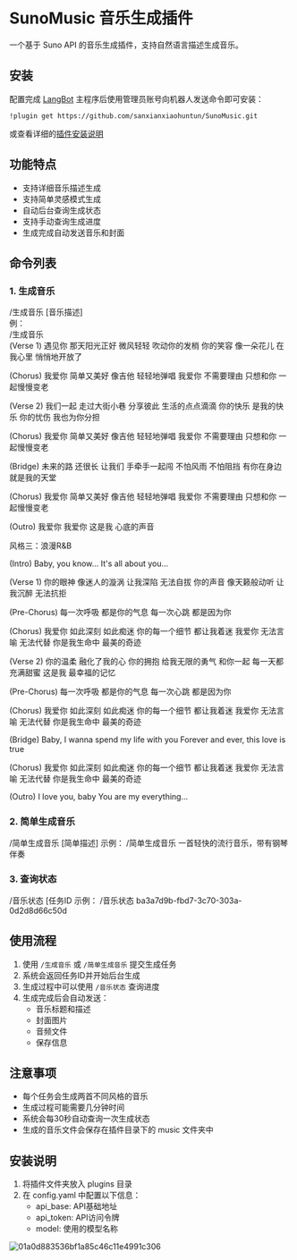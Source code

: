 # SunoMusic 音乐生成插件

<!--
## 插件开发者详阅

### 开始

此仓库是 LangBot 插件模板，您可以直接在 GitHub 仓库中点击右上角的 "Use this template" 以创建你的插件。  
接下来按照以下步骤修改模板代码：

#### 修改模板代码

- 修改此文档顶部插件名称信息
- 将此文档下方的`<插件发布仓库地址>`改为你的插件在 GitHub· 上的地址
- 补充下方的`使用`章节内容
- 修改`main.py`中的`@register`中的插件 名称、描述、版本、作者 等信息
- 修改`main.py`中的`MyPlugin`类名为你的插件类名
- 将插件所需依赖库写到`requirements.txt`中
- 根据[插件开发教程](https://docs.langbot.app/plugin/dev/tutor.html)编写插件代码
- 删除 README.md 中的注释内容


#### 发布插件

推荐将插件上传到 GitHub 代码仓库，以便用户通过下方方式安装。   
欢迎[提issue](https://github.com/RockChinQ/LangBot/issues/new?assignees=&labels=%E7%8B%AC%E7%AB%8B%E6%8F%92%E4%BB%B6&projects=&template=submit-plugin.yml&title=%5BPlugin%5D%3A+%E8%AF%B7%E6%B1%82%E7%99%BB%E8%AE%B0%E6%96%B0%E6%8F%92%E4%BB%B6)，将您的插件提交到[插件列表](https://github.com/stars/RockChinQ/lists/qchatgpt-%E6%8F%92%E4%BB%B6)

下方是给用户看的内容，按需修改
-->
一个基于 Suno API 的音乐生成插件，支持自然语言描述生成音乐。

## 安装

配置完成 [LangBot](https://github.com/RockChinQ/LangBot) 主程序后使用管理员账号向机器人发送命令即可安装：

```
!plugin get https://github.com/sanxianxiaohuntun/SunoMusic.git
```
或查看详细的[插件安装说明](https://docs.langbot.app/plugin/plugin-intro.html#%E6%8F%92%E4%BB%B6%E7%94%A8%E6%B3%95)


## 功能特点

- 支持详细音乐描述生成
- 支持简单灵感模式生成
- 自动后台查询生成状态
- 支持手动查询生成进度
- 生成完成自动发送音乐和封面

## 命令列表

### 1. 生成音乐
/生成音乐 [音乐描述]<br>
例：<br>
/生成音乐 <br>
(Verse 1)
遇见你 那天阳光正好
微风轻轻 吹动你的发梢
你的笑容 像一朵花儿
在我心里 悄悄地开放了

(Chorus)
我爱你 简单又美好
像吉他 轻轻地弹唱
我爱你 不需要理由
只想和你 一起慢慢变老

(Verse 2)
我们一起 走过大街小巷
分享彼此 生活的点点滴滴
你的快乐 是我的快乐
你的忧伤 我也为你分担

(Chorus)
我爱你 简单又美好
像吉他 轻轻地弹唱
我爱你 不需要理由
只想和你 一起慢慢变老

(Bridge)
未来的路 还很长
让我们 手牵手一起闯
不怕风雨 不怕阻挡
有你在身边 就是我的天堂

(Chorus)
我爱你 简单又美好
像吉他 轻轻地弹唱
我爱你 不需要理由
只想和你 一起慢慢变老

(Outro)
我爱你 我爱你
这是我 心底的声音

风格三：浪漫R&B

(Intro)
Baby, you know...
It's all about you...

(Verse 1)
你的眼神 像迷人的漩涡
让我深陷 无法自拔
你的声音 像天籁般动听
让我沉醉 无法抗拒

(Pre-Chorus)
每一次呼吸 都是你的气息
每一次心跳 都是因为你

(Chorus)
我爱你 如此深刻 如此痴迷
你的每一个细节 都让我着迷
我爱你 无法言喻 无法代替
你是我生命中 最美的奇迹

(Verse 2)
你的温柔 融化了我的心
你的拥抱 给我无限的勇气
和你一起 每一天都充满甜蜜
这是我 最幸福的记忆

(Pre-Chorus)
每一次呼吸 都是你的气息
每一次心跳 都是因为你

(Chorus)
我爱你 如此深刻 如此痴迷
你的每一个细节 都让我着迷
我爱你 无法言喻 无法代替
你是我生命中 最美的奇迹

(Bridge)
Baby, I wanna spend my life with you
Forever and ever, this love is true

(Chorus)
我爱你 如此深刻 如此痴迷
你的每一个细节 都让我着迷
我爱你 无法言喻 无法代替
你是我生命中 最美的奇迹

(Outro)
I love you, baby
You are my everything...

### 2. 简单生成音乐
/简单生成音乐 [简单描述]
示例：
/简单生成音乐 一首轻快的流行音乐，带有钢琴伴奏

### 3. 查询状态
/音乐状态 [任务ID
示例：
/音乐状态 ba3a7d9b-fbd7-3c70-303a-0d2d8d66c50d

## 使用流程

1. 使用 `/生成音乐` 或 `/简单生成音乐` 提交生成任务
2. 系统会返回任务ID并开始后台生成
3. 生成过程中可以使用 `/音乐状态` 查询进度
4. 生成完成后会自动发送：
   - 音乐标题和描述
   - 封面图片
   - 音频文件
   - 保存信息

## 注意事项

- 每个任务会生成两首不同风格的音乐
- 生成过程可能需要几分钟时间
- 系统会每30秒自动查询一次生成状态
- 生成的音乐文件会保存在插件目录下的 music 文件夹中

## 安装说明

1. 将插件文件夹放入 plugins 目录
2. 在 config.yaml 中配置以下信息：
   - api_base: API基础地址
   - api_token: API访问令牌
   - model: 使用的模型名称

![01a0d883536bf1a85c46c11e4991c306](https://github.com/user-attachments/assets/b4ab836b-1920-4b8f-a5c4-1670a5753d33)


<!-- 插件开发者自行填写插件使用说明 -->
